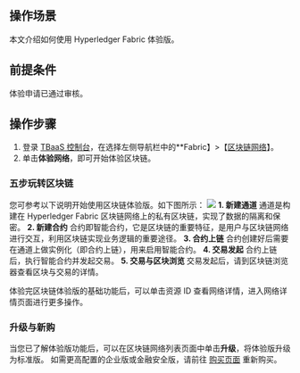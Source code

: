 ## 操作场景
本文介绍如何使用 Hyperledger Fabric 体验版。

## 前提条件
体验申请已通过审核。


## 操作步骤
1. 登录 [TBaaS 控制台](https://console.cloud.tencent.com/tbaas)，在选择左侧导航栏中的**Fabric】>【[区块链网络](https://console.cloud.tencent.com/tbaas/fabric/deploy)】。
2. 单击**体验网络**，即可开始体验区块链。

### 五步玩转区块链
您可参考以下说明开始使用区块链体验版。如下图所示：
![](https://main.qcloudimg.com/raw/8d04fd64a809529ee6014fae95884c83.png)
**1. 新建通道**
通道是构建在 Hyperledger Fabric 区块链网络上的私有区块链，实现了数据的隔离和保密。
**2. 新建合约**
合约即智能合约，它是区块链的重要特征，是用户与区块链网络进行交互，利用区块链实现业务逻辑的重要途径。
**3. 合约上链**
合约创建好后需要在通道上做实例化（即合约上链），用来启用智能合约。
**4. 交易发起**
合约上链后，执行智能合约并发起交易。
**5. 交易与区块浏览**
交易发起后，请到区块链浏览器查看区块与交易的详情。

体验完区块链体验版的基础功能后，可以单击资源 ID 查看网络详情，进入网络详情页面进行更多操作。

### 升级与新购
当您已了解体验版功能后，可以在区块链网络列表页面中单击**升级**，将体验版升级为标准版。
如需更高配置的企业版或金融安全版，请前往 [购买页面](https://buy.cloud.tencent.com/tbaas_blockchain?type=0&rg=1) 重新购买。
